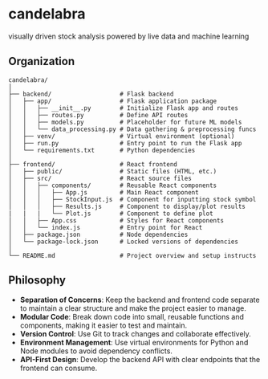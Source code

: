 # candelabra
visually driven stock analysis powered by live data and machine learning

## Organization
```
candelabra/
│
├── backend/                   # Flask backend
│   ├── app/                   # Flask application package
│   │   ├── __init__.py        # Initialize Flask app and routes
│   │   ├── routes.py          # Define API routes
│   │   ├── models.py          # Placeholder for future ML models
│   │   └── data_processing.py # Data gathering & preprocessing funcs
│   ├── venv/                  # Virtual environment (optional)
│   ├── run.py                 # Entry point to run the Flask app
│   └── requirements.txt       # Python dependencies
│
├── frontend/                  # React frontend
│   ├── public/                # Static files (HTML, etc.)
│   ├── src/                   # React source files
│   │   ├── components/        # Reusable React components
│   │   │   ├── App.js         # Main React component
│   │   │   ├── StockInput.js  # Component for inputting stock symbol
│   │   │   ├── Results.js     # Component to display/plot results
|   |   |   └── Plot.js        # Component to define plot
│   │   ├── App.css            # Styles for React components
│   │   └── index.js           # Entry point for React
│   ├── package.json           # Node dependencies
│   └── package-lock.json      # Locked versions of dependencies
│
└── README.md                  # Project overview and setup instructs
```

## Philosophy 

- **Separation of Concerns**: Keep the backend and frontend code separate to maintain a clear structure and make the project easier to manage.
- **Modular Code**: Break down code into small, reusable functions and components, making it easier to test and maintain.
- **Version Control**: Use Git to track changes and collaborate effectively.
- **Environment Management**: Use virtual environments for Python and Node modules to avoid dependency conflicts.
- **API-First Design**: Develop the backend API with clear endpoints that the frontend can consume.